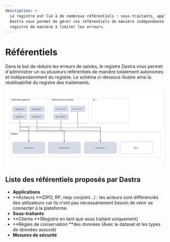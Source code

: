 ```yaml
---
description: >-
  Le registre est lié à de nombreux référentiels : sous-traitants, applications.
  Dastra vous permet de gérer ces référentiels de manière indépendante du
  registre de manière à limiter les erreurs.
---
```


# Référentiels

Dans le but de réduire les erreurs de saisies, le registre Dastra vous permet d'administrer un ou plusieurs référentiels de manière totalement autonomes et indépendamment du registre. Le schéma ci-dessous illustre ainsi la réutilisabilité du registre des traitements.

![Schéma illustrant les relations entre traitements et référentiels (applicatifs et sous-traitance)](<../../.gitbook/assets/image (91).png>)

## Liste des référentiels proposés par Dastra

* **Applications**
* **Acteurs **(DPO, RP, resp conjoint...) : les acteurs sont différenciés des utilisateurs car ils n'ont pas nécessairement besoin de venir se connecter à la plateforme.
* **Sous-traitants**
* **Clients **(Registre en tant que sous traitant uniquement)
* **Règles de conservation **des données (Avec le dataset et les types de données associé)
* **Mesures de sécurité**

